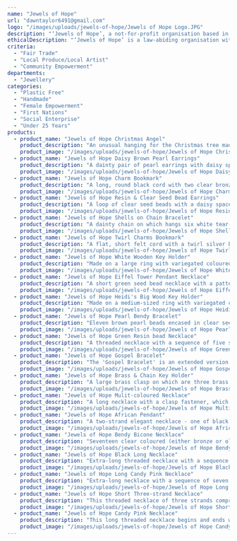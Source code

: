 ```yaml
---
name: "Jewels of Hope"
url: "dawntaylor6491@gmail.com"
logo: "/images/uploads/jewels-of-hope/Jewels of Hope Logo.JPG"
description: "‘Jewels of Hope’, a not-for-profit organisation based in Lesotho in southern Africa, reaches out to vulnerable teenagers with the love of Jesus, giving them hope by discipling each one through the Word of God and empowering them with life skills towards a safe and secure future. It seeks to grow the participants into champion citizens to supplement family income through jewellery-making, skills and sales. Dawn Taylor, who lived in Lesotho for three years, takes meetings and seeks opportunities for selling the jewellery in Australia."
ethicalDescription: "‘Jewels of Hope’ is a law-abiding organisation with a commitment to excellence. Honesty, loyalty, fairness, reliability, concern and respect for others are all qualities that are encouraged in the project. Integrity and accountability are actively promoted."
criteria:
  - "Fair Trade"
  - "Local Produce/Local Artist"
  - "Community Empowerment"
departments:
  - "Jewellery"
categories:
  - "Plastic Free"
  - "Handmade"
  - "Female Empowerment"
  - "First Nations"
  - "Social Enterprise"
  - "Under 25 Years"
products:
  - product_name: "Jewels of Hope Christmas Angel"
    product_description: "An unusual hanging for the Christmas tree made from traditional seshoeshoe material held in place with various coloured seed beads. A wooden bead is used for the face. Colours available:  red, pink, green orange and yellow. $7.00"
    product_image: "/images/uploads/jewels-of-hope/Jewels of Hope Christmas Angel.JPG"
  - product_name: "Jewels of Hope Daisy Brown Pearl Earrings"
    product_description: "A dainty pair of pearl earrings with daisy spacers. $7.00"
    product_image: "/images/uploads/jewels-of-hope/Jewels of Hope Daisy Brown Pearl Earrings.JPG"
  - product_name: "Jewels of Hope Charm Bookmark"
    product_description: "A long, round black cord with two clear bronze bicone beads on one end and various charms on the other. Charms available:  flower, court shoe, hat, basket and flat shoe. Can be used in a Bible to mark two different places. $7.00"
    product_image: "/images/uploads/jewels-of-hope/Jewels of Hope Charm Bookmark.JPG"
  - product_name: "Jewels of Hope Resin & Clear Seed Bead Earrings"
    product_description: "A loop of clear seed beads with a daisy spacer on either side of a small grey splashed bead or a slightly larger red resin bead. $9.00"
    product_image: "/images/uploads/jewels-of-hope/Jewels of Hope Resin & Clear Seed Bead Earriings.JPG"
  - product_name: "Jewels of Hope Shells on Chain Bracelet"
    product_description: "A dainty chain on which hangs six white tear-drop shells interspersed with a row of six white seed beads and done up with a clasp fastener. Can be worn as an anklet. $9.00"
    product_image: "/images/uploads/jewels-of-hope/Jewels of Hope Shells on Chain Bracelet.JPG"
  - product_name: "Jewels of Hope Twirl Charms Bookmark"
    product_description: "A flat, short felt cord with a twirl silver bead and a plane charm on one side and a cupid charm on the other. Suitable for a reading book. $9.00"
    product_image: "/images/uploads/jewels-of-hope/Jewels of Hope Twirl Charms Bookmark.JPG"
  - product_name: "Jewels of Hope White Wooden Key Holder"
    product_description: "Made on a large ring with variegated coloured flexible string and three different shaped and patterned light coloured beads. $9.00"
    product_image: "/images/uploads/jewels-of-hope/Jewels of Hope White Wooden Key Holder.JPG"
  - product_name: "Jewels of Hope Eiffel Tower Pendant Necklace"
    product_description: "A short green seed bead necklace with a pattern each side consisting of a small green wooden bead in the middle of two smaller silver beads. The Eiffel Tower pendant hangs from the bottom of the necklace either side of which is a tiny silver bead and the same smaller silver bead and green wooden bead as are on each side. This necklace does up with a clasp fastener and has an extension chain fitted if extra length is required. $12.00"
    product_image: "/images/uploads/jewels-of-hope/Jewels of Hope Eiffel Tower Pendant Necklace.JPG"
  - product_name: "Jewels of Hope Heidi's Big Wood Key Holder"
    product_description: "Made on a medium-sized ring with variegated coloured flexible string and a pattern consisting of three small bone wooden beads, two medium-sized wood coloured beads (brown or orange available) and one large bone wooden bead. $12.00"
    product_image: "/images/uploads/jewels-of-hope/Jewels of Hope Heidi's Big Wood Key Holder.JPG"
  - product_name: "Jewels of Hope Pearl Bendy Bracelet"
    product_description: "Eleven brown pearl beads encased in clear seed bead bendy links with a clasp fastener. $12.00"
    product_image: "/images/uploads/jewels-of-hope/Jewels of Hope Pearl Bendy Bracelet.JPG"
  - product_name: "Jewels of Hope Green Resin bead Necklace"
    product_description: "A threaded necklace with a sequence of five small green resin beads followed by a green round flat clear glass bead and done up with a clasp. This necklace will fit over the head without undoing it. $15.00"
    product_image: "/images/uploads/jewels-of-hope/Jewels of Hope Green Resin Bead Necklace.JPG"
  - product_name: "Jewels of Hope Gospel Bracelet"
    product_description: "The 'Gospel Bracelet' is an extended version of the 'Wordless Book' developed years ago and used all over the world to present the gospel. (Scriptures quoted from the New International Version.) The story of the colours is included. $15.00"
    product_image: "/images/uploads/jewels-of-hope/Jewels of Hope Gospel Bracelet.JPG"
  - product_name: "Jewels of Hope Brass & Chain Key Holder"
    product_description: "A large brass clasp on which are three brass chains of various lengths attached by a single ring and at the end of which are three different coloured and patterned beads. $15.00"
    product_image: "/images/uploads/jewels-of-hope/Jewels of Hope Brass & Chain Key Holder.JPG"
  - product_name: "Jewels of Hope Mulit-coloured Necklace"
    product_description: "A long necklace with a clasp fastener, which can be put over the head without undoing it, consisting of various coloured and patterned beads interspersed with a large silver patterned circular spacer. $15.00"
    product_image: "/images/uploads/jewels-of-hope/Jewels of Hope Multi-coloured  Necklace.JPG"
  - product_name: "Jewels of Hope African Pendant"
    product_description: "A two-strand elegant necklace - one of black cord and the other a silver threaded seed bead - joined by the clasp at the back and a single ring at the front on which is a buffalo-head pendant. $18.00"
    product_image: "/images/uploads/jewels-of-hope/Jewels of Hope African Pendant.JPG"
  - product_name: "Jewels of Hope Bendy Bicone Necklace"
    product_description: "Seventeen clear coloured (either bronze or olive green available) bicone beads with a tiny bronze seed bead on either side joined with bendy links and done up at the back with a clasp. This necklace will fit over the head without undoing it. $18.00"
    product_image: "/images/uploads/jewels-of-hope/Jewels of Hope Bendy Bicone Necklace.JPG"
  - product_name: "Jewels of Hope Black Long Necklace"
    product_description: "Extra-long threaded necklace with a sequence of two small black wooden beads followed by two small bronze seed beads with a clasp. This necklace can be worn as a single strand or can be doubled up at varying lengths and will easily go over the head without undoing the clasp. $18.00"
    product_image: "/images/uploads/jewels-of-hope/Jewels of Hope Black Long Necklace.JPG"
  - product_name: "Jewels of Hope Long Candy Pink Necklace"
    product_description: "Extra-long necklace with a sequence of seven red splashed Candy Pink beads with a daisy spacer on each side and thirty coloured (available in peach, green or mauve) seed beads with a clasp. This necklace can be worn as a single strand or can be doubled up at varying lengths and will easily go over the head without undoing the clasp. $18.00"
    product_image: "/images/uploads/jewels-of-hope/Jewels of Hope Long Candy Pink Necklace.JPG"
  - product_name: "Jewels of Hope Short Three-strand Necklace"
    product_description: "This threaded necklace of three strands comprising of one light peach-coloured wooden beads, one of grey teething beads and one of alternated grey and coloured teething beads is joined by a fob and bar clasp, which is easy to do up and undo. $21.00"
    product_image: "/images/uploads/jewels-of-hope/Jewels of Hope Short Three-strand Necklace.JPG"
  - product_name: "Jewels of Hope Candy Pink Necklace"
    product_description: "This long threaded necklace begins and ends with six white seed beads and a fob and bar clasp, which is easy to do up and undo. In between there is a sequence of a light pink Candy Pink bead followed by a white seed bead followed by a hot pink Candy Pink bead followed by a white seed bead. This is repeated twenty-one times and concludes with a light pink Candy Pink bead. This necklace will fit over the head without undoing it. $21.00"
    product_image: "/images/uploads/jewels-of-hope/Jewels of Hope Candy Pink Necklace.JPG"
---
```

